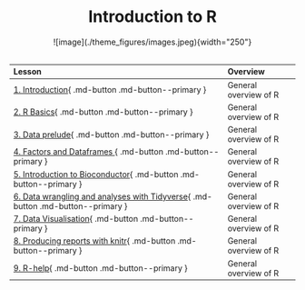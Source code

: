 </center>
<style>h1 {text-align: center;}</style>
<h1><b>Introduction to R</b></h1>
</center>



<center>
![image](./theme_figures/images.jpeg){width="250"}
</center>


<br>
<center>

| **Lesson**                                         | **Overview** | 
|:---------------------------------------------------|:-------------|
|[1. Introduction](./00-introduction.md){ .md-button .md-button--primary } | General overview of R |
|[2. R Basics](./01-r-basics.md){ .md-button .md-button--primary } | General overview of R|
|[3. Data prelude](./02-data-prelude.md){ .md-button .md-button--primary } | General overview of R|
|[4. Factors and Dataframes ](./03-basics-factors-dataframes.md){ .md-button .md-button--primary } | General overview of R|
|[5. Introduction to Bioconductor](./04-bioconductor-vcfr.md){ .md-button .md-button--primary } | General overview of R|
|[6. Data wrangling and analyses with Tidyverse](./05-dplyr.md){ .md-button .md-button--primary } | General overview of R|
|[7. Data Visualisation](./06-data-visualization.md){ .md-button .md-button--primary } | General overview of R|
|[8. Producing reports with knitr](./07-knitr-markdown.md){ .md-button .md-button--primary } | General overview of R|
|[9. R-help](./08-r-help.md){ .md-button .md-button--primary } | General overview of R|

</center>



